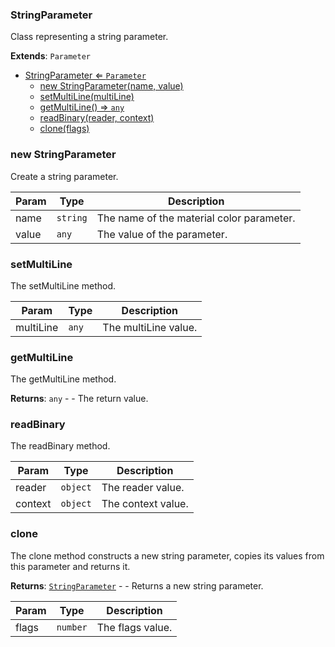 <a name="StringParameter"></a>

### StringParameter 
Class representing a string parameter.


**Extends**: <code>Parameter</code>  

* [StringParameter ⇐ <code>Parameter</code>](#StringParameter)
    * [new StringParameter(name, value)](#new-StringParameter)
    * [setMultiLine(multiLine)](#setMultiLine)
    * [getMultiLine() ⇒ <code>any</code>](#getMultiLine)
    * [readBinary(reader, context)](#readBinary)
    * [clone(flags)](#clone)

<a name="new_StringParameter_new"></a>

### new StringParameter
Create a string parameter.


| Param | Type | Description |
| --- | --- | --- |
| name | <code>string</code> | The name of the material color parameter. |
| value | <code>any</code> | The value of the parameter. |

<a name="StringParameter+setMultiLine"></a>

### setMultiLine
The setMultiLine method.



| Param | Type | Description |
| --- | --- | --- |
| multiLine | <code>any</code> | The multiLine value. |

<a name="StringParameter+getMultiLine"></a>

### getMultiLine
The getMultiLine method.


**Returns**: <code>any</code> - - The return value.  
<a name="StringParameter+readBinary"></a>

### readBinary
The readBinary method.



| Param | Type | Description |
| --- | --- | --- |
| reader | <code>object</code> | The reader value. |
| context | <code>object</code> | The context value. |

<a name="StringParameter+clone"></a>

### clone
The clone method constructs a new string parameter, copies its values
from this parameter and returns it.


**Returns**: [<code>StringParameter</code>](#StringParameter) - - Returns a new string parameter.  

| Param | Type | Description |
| --- | --- | --- |
| flags | <code>number</code> | The flags value. |

